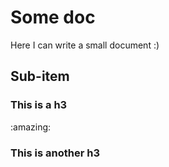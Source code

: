 # Some doc

Here I can write a small document :)


## Sub-item

### This is a h3

:amazing:

### This is another h3
